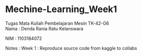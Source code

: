 # Mechine-Learning_Week1
Tugas Mata Kuliah Pembelajaran Mesin TK-42-G6  
Nama  : Denda Rania Ratu Kelanswara

NIM   : 1103184072


Notes :  Week 1 : Reproduce source code from kaggle to collabs 
